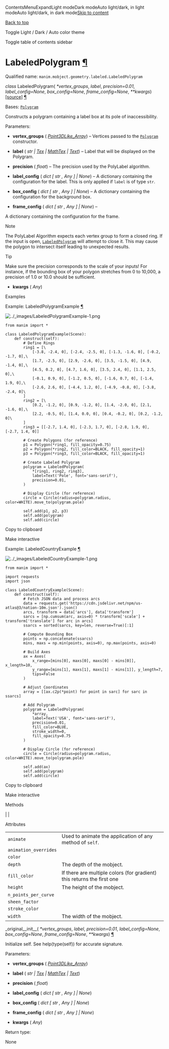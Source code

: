 ContentsMenuExpandLight modeDark modeAuto light/dark, in light modeAuto light/dark, in dark mode[Skip to content](https://docs.manim.community/en/stable/reference/manim.mobject.geometry.labeled.LabeledPolygram.html#furo-main-content)

[Back to top](https://docs.manim.community/en/stable/reference/manim.mobject.geometry.labeled.LabeledPolygram.html#)

Toggle Light / Dark / Auto color theme

Toggle table of contents sidebar

# LabeledPolygram [¶](https://docs.manim.community/en/stable/reference/manim.mobject.geometry.labeled.LabeledPolygram.html\#labeledpolygram "Link to this heading")

Qualified name: `manim.mobject.geometry.labeled.LabeledPolygram`

_class_ LabeledPolygram( _\*vertex\_groups_, _label_, _precision=0.01_, _label\_config=None_, _box\_config=None_, _frame\_config=None_, _\*\*kwargs_) [\[source\]](https://docs.manim.community/en/stable/_modules/manim/mobject/geometry/labeled.html#LabeledPolygram) [¶](https://docs.manim.community/en/stable/reference/manim.mobject.geometry.labeled.LabeledPolygram.html#manim.mobject.geometry.labeled.LabeledPolygram "Link to this definition")

Bases: [`Polygram`](https://docs.manim.community/en/stable/reference/manim.mobject.geometry.polygram.Polygram.html#manim.mobject.geometry.polygram.Polygram "manim.mobject.geometry.polygram.Polygram")

Constructs a polygram containing a label box at its pole of inaccessibility.

Parameters:

- **vertex\_groups** ( [_Point3DLike\_Array_](https://docs.manim.community/en/stable/reference/manim.typing.html#manim.typing.Point3DLike_Array "manim.typing.Point3DLike_Array")) – Vertices passed to the [`Polygram`](https://docs.manim.community/en/stable/reference/manim.mobject.geometry.polygram.Polygram.html#manim.mobject.geometry.polygram.Polygram "manim.mobject.geometry.polygram.Polygram") constructor.

- **label** ( _str_ _\|_ [_Tex_](https://docs.manim.community/en/stable/reference/manim.mobject.text.tex_mobject.Tex.html#manim.mobject.text.tex_mobject.Tex "manim.mobject.text.tex_mobject.Tex") _\|_ [_MathTex_](https://docs.manim.community/en/stable/reference/manim.mobject.text.tex_mobject.MathTex.html#manim.mobject.text.tex_mobject.MathTex "manim.mobject.text.tex_mobject.MathTex") _\|_ [_Text_](https://docs.manim.community/en/stable/reference/manim.mobject.text.text_mobject.Text.html#manim.mobject.text.text_mobject.Text "manim.mobject.text.text_mobject.Text")) – Label that will be displayed on the Polygram.

- **precision** ( _float_) – The precision used by the PolyLabel algorithm.

- **label\_config** ( _dict_ _\[_ _str_ _,_ _Any_ _\]_ _\|_ _None_) – A dictionary containing the configuration for the label.
This is only applied if `label` is of type `str`.

- **box\_config** ( _dict_ _\[_ _str_ _,_ _Any_ _\]_ _\|_ _None_) – A dictionary containing the configuration for the background box.

- **frame\_config** ( _dict_ _\[_ _str_ _,_ _Any_ _\]_ _\|_ _None_) –

A dictionary containing the configuration for the frame.



Note



The PolyLabel Algorithm expects each vertex group to form a closed ring.
If the input is open, [`LabeledPolygram`](https://docs.manim.community/en/stable/reference/manim.mobject.geometry.labeled.LabeledPolygram.html#manim.mobject.geometry.labeled.LabeledPolygram "manim.mobject.geometry.labeled.LabeledPolygram") will attempt to close it.
This may cause the polygon to intersect itself leading to unexpected results.





Tip



Make sure the precision corresponds to the scale of your inputs!
For instance, if the bounding box of your polygon stretches from 0 to 10,000, a precision of 1.0 or 10.0 should be sufficient.

- **kwargs** ( _Any_)


Examples

Example: LabeledPolygramExample [¶](https://docs.manim.community/en/stable/reference/manim.mobject.geometry.labeled.LabeledPolygram.html#labeledpolygramexample)

![../_images/LabeledPolygramExample-1.png](https://docs.manim.community/en/stable/_images/LabeledPolygramExample-1.png)

```
from manim import *

class LabeledPolygramExample(Scene):
    def construct(self):
        # Define Rings
        ring1 = [\
            [-3.8, -2.4, 0], [-2.4, -2.5, 0], [-1.3, -1.6, 0], [-0.2, -1.7, 0],\
            [1.7, -2.5, 0], [2.9, -2.6, 0], [3.5, -1.5, 0], [4.9, -1.4, 0],\
            [4.5, 0.2, 0], [4.7, 1.6, 0], [3.5, 2.4, 0], [1.1, 2.5, 0],\
            [-0.1, 0.9, 0], [-1.2, 0.5, 0], [-1.6, 0.7, 0], [-1.4, 1.9, 0],\
            [-2.6, 2.6, 0], [-4.4, 1.2, 0], [-4.9, -0.8, 0], [-3.8, -2.4, 0]\
        ]
        ring2 = [\
            [0.2, -1.2, 0], [0.9, -1.2, 0], [1.4, -2.0, 0], [2.1, -1.6, 0],\
            [2.2, -0.5, 0], [1.4, 0.0, 0], [0.4, -0.2, 0], [0.2, -1.2, 0]\
        ]
        ring3 = [[-2.7, 1.4, 0], [-2.3, 1.7, 0], [-2.8, 1.9, 0], [-2.7, 1.4, 0]]

        # Create Polygons (for reference)
        p1 = Polygon(*ring1, fill_opacity=0.75)
        p2 = Polygon(*ring2, fill_color=BLACK, fill_opacity=1)
        p3 = Polygon(*ring3, fill_color=BLACK, fill_opacity=1)

        # Create Labeled Polygram
        polygram = LabeledPolygram(
            *[ring1, ring2, ring3],
            label=Text('Pole', font='sans-serif'),
            precision=0.01,
        )

        # Display Circle (for reference)
        circle = Circle(radius=polygram.radius, color=WHITE).move_to(polygram.pole)

        self.add(p1, p2, p3)
        self.add(polygram)
        self.add(circle)

```

Copy to clipboard

Make interactive

Example: LabeledCountryExample [¶](https://docs.manim.community/en/stable/reference/manim.mobject.geometry.labeled.LabeledPolygram.html#labeledcountryexample)

![../_images/LabeledCountryExample-1.png](https://docs.manim.community/en/stable/_images/LabeledCountryExample-1.png)

```
from manim import *

import requests
import json

class LabeledCountryExample(Scene):
    def construct(self):
        # Fetch JSON data and process arcs
        data = requests.get('https://cdn.jsdelivr.net/npm/us-atlas@3/nation-10m.json').json()
        arcs, transform = data['arcs'], data['transform']
        sarcs = [np.cumsum(arc, axis=0) * transform['scale'] + transform['translate'] for arc in arcs]
        ssarcs = sorted(sarcs, key=len, reverse=True)[:1]

        # Compute Bounding Box
        points = np.concatenate(ssarcs)
        mins, maxs = np.min(points, axis=0), np.max(points, axis=0)

        # Build Axes
        ax = Axes(
            x_range=[mins[0], maxs[0], maxs[0] - mins[0]], x_length=10,
            y_range=[mins[1], maxs[1], maxs[1] - mins[1]], y_length=7,
            tips=False
        )

        # Adjust Coordinates
        array = [[ax.c2p(*point) for point in sarc] for sarc in ssarcs]

        # Add Polygram
        polygram = LabeledPolygram(
            *array,
            label=Text('USA', font='sans-serif'),
            precision=0.01,
            fill_color=BLUE,
            stroke_width=0,
            fill_opacity=0.75
        )

        # Display Circle (for reference)
        circle = Circle(radius=polygram.radius, color=WHITE).move_to(polygram.pole)

        self.add(ax)
        self.add(polygram)
        self.add(circle)

```

Copy to clipboard

Make interactive

Methods

|
|

Attributes

|     |     |
| --- | --- |
| `animate` | Used to animate the application of any method of `self`. |
| `animation_overrides` |  |
| `color` |  |
| `depth` | The depth of the mobject. |
| `fill_color` | If there are multiple colors (for gradient) this returns the first one |
| `height` | The height of the mobject. |
| `n_points_per_curve` |  |
| `sheen_factor` |  |
| `stroke_color` |  |
| `width` | The width of the mobject. |

\_original\_\_init\_\_( _\*vertex\_groups_, _label_, _precision=0.01_, _label\_config=None_, _box\_config=None_, _frame\_config=None_, _\*\*kwargs_) [¶](https://docs.manim.community/en/stable/reference/manim.mobject.geometry.labeled.LabeledPolygram.html#manim.mobject.geometry.labeled.LabeledPolygram._original__init__ "Link to this definition")

Initialize self. See help(type(self)) for accurate signature.

Parameters:

- **vertex\_groups** ( [_Point3DLike\_Array_](https://docs.manim.community/en/stable/reference/manim.typing.html#manim.typing.Point3DLike_Array "manim.typing.Point3DLike_Array"))

- **label** ( _str_ _\|_ [_Tex_](https://docs.manim.community/en/stable/reference/manim.mobject.text.tex_mobject.Tex.html#manim.mobject.text.tex_mobject.Tex "manim.mobject.text.tex_mobject.Tex") _\|_ [_MathTex_](https://docs.manim.community/en/stable/reference/manim.mobject.text.tex_mobject.MathTex.html#manim.mobject.text.tex_mobject.MathTex "manim.mobject.text.tex_mobject.MathTex") _\|_ [_Text_](https://docs.manim.community/en/stable/reference/manim.mobject.text.text_mobject.Text.html#manim.mobject.text.text_mobject.Text "manim.mobject.text.text_mobject.Text"))

- **precision** ( _float_)

- **label\_config** ( _dict_ _\[_ _str_ _,_ _Any_ _\]_ _\|_ _None_)

- **box\_config** ( _dict_ _\[_ _str_ _,_ _Any_ _\]_ _\|_ _None_)

- **frame\_config** ( _dict_ _\[_ _str_ _,_ _Any_ _\]_ _\|_ _None_)

- **kwargs** ( _Any_)


Return type:

None